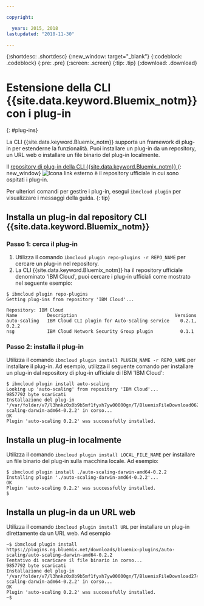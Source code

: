 ```yaml
---

copyright:

  years: 2015, 2018
lastupdated: "2018-11-30"

---
```


{:shortdesc: .shortdesc}
{:new_window: target="_blank"}
{:codeblock: .codeblock}
{:pre: .pre}
{:screen: .screen}
{:tip: .tip}
{:download: .download}

# Estensione della CLI {{site.data.keyword.Bluemix_notm}} con i plug-in
{: #plug-ins}

La CLI {{site.data.keyword.Bluemix_notm}} supporta un framework di plug-in per estenderne la funzionalità. Puoi installare un plug-in da un repository, un URL web o installare un file binario del plug-in localmente.

Il [repository di plug-in della CLI {{site.data.keyword.Bluemix_notm}} ](https://tools.ng.bluemix.net){: new_window} ![Icona link esterno](../../../icons/launch-glyph.svg) è il repository ufficiale in cui sono ospitati i plug-in.

Per ulteriori comandi per gestire i plug-in, esegui `ibmcloud plugin` per visualizzare i messaggi della guida.
{: tip}

## Installa un plug-in dal repository CLI {{site.data.keyword.Bluemix_notm}}

### Passo 1: cerca il plug-in

1. Utilizza il comando `ibmcloud plugin repo-plugins -r REPO_NAME` per cercare un plug-in nel repository.
2. La CLI {{site.data.keyword.Bluemix_notm}} ha il repository ufficiale denominato 'IBM Cloud', puoi cercare i plug-in ufficiali come mostrato nel seguente esempio:

  ```
  $ ibmcloud plugin repo-plugins
  Getting plug-ins from repository 'IBM Cloud'...

  Repository: IBM Cloud
  Name           Description                                    Versions
  auto-scaling   IBM Cloud CLI plugin for Auto-Scaling service    0.2.1, 0.2.2
  nsg            IBM Cloud Network Security Group plugin          0.1.1

  ```

### Passo 2: installa il plug-in

Utilizza il comando `ibmcloud plugin install PLUGIN_NAME -r REPO_NAME` per installare il plug-in. Ad esempio, utilizza il seguente comando per installare un plug-in dal repository di plug-in ufficiale di IBM 'IBM Cloud':

  ```
  $ ibmcloud plugin install auto-scaling
  Looking up 'auto-scaling' from repository 'IBM Cloud'...
  9857792 byte scaricati
  Installazione del plug-in '/var/folder/v7/l3hnkz0x0b9b5mf1fyxh7yw00000gn/T/BluemixFileDownload062468676/auto-scaling-darwin-adm64-0.2.2' in corso...
  OK
  Plugin 'auto-scaling 0.2.2' was successfully installed.
  ```

## Installa un plug-in localmente

Utilizza il comando `ibmcloud plugin install LOCAL_FILE_NAME` per installare un file binario del plug-in sulla macchina locale. Ad esempio:

  ```
  $ ibmcloud plugin install ./auto-scaling-darwin-amd64-0.2.2
  Installing plugin './auto-scaling-darwin-amd64-0.2.2'...
  OK
  Plugin 'auto-scaling 0.2.2' was successfully installed.
  $
  ```

## Installa un plug-in da un URL web

Utilizza il comando `ibmcloud plugin install URL` per installare un plug-in direttamente da un URL web. Ad esempio

  ```
  ~$ ibmcloud plugin install https://plugins.ng.bluemix.net/downloads/bluemix-plugins/auto-scaling/auto-scaling-darwin-amd64-0.2.2
  Tentativo di scaricare il file binario in corso...
  9857792 byte scaricati
  Installazione del plug-in '/var/folder/v7/l3hnkz0x0b9b5mf1fyxh7yw00000gn/T/BluemixFileDownload274645142/auto-scaling-darwin-adm64-0.2.2' in corso...
  OK
  Plugin 'auto-scaling 0.2.2' was successfully installed.
  ~$
  ```
